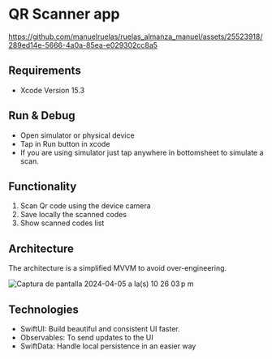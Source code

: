 # QR Scanner app


https://github.com/manuelruelas/ruelas_almanza_manuel/assets/25523918/289ed14e-5666-4a0a-85ea-e029302cc8a5


## Requirements
- Xcode Version 15.3

## Run & Debug
- Open simulator or physical device
- Tap in Run button in xcode
- If you are using simulator just tap anywhere in bottomsheet to simulate a scan.


## Functionality
1. Scan Qr code using the device camera
2. Save locally the scanned codes
3. Show scanned codes list

## Architecture

The architecture is a simplified MVVM to avoid over-engineering.

![Captura de pantalla 2024-04-05 a la(s) 10 26 03 p m](https://github.com/manuelruelas/ruelas_almanza_manuel/assets/25523918/37dab82c-57e7-4c4c-94e3-0a571e828174)


## Technologies
- SwiftUI: Build beautiful and consistent UI faster.
- Observables: To send updates to the UI
- SwiftData: Handle local persistence in an easier way
  

  


